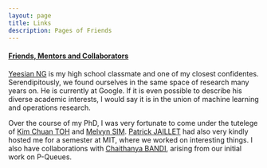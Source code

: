 ```yaml
---
layout: page
title: Links
description: Pages of Friends
---
```




#### <u>Friends, Mentors and Collaborators</u>
<a href="https://yeesian.com/">Yeesian NG</a> is my high school classmate and one of my closest confidentes. Serendipitously, we found ourselves in the same space of research many years on. He is currently at Google. If it is even possible to describe his diverse academic interests, I would say it is in the union of machine learning and operations research.

Over the course of my PhD, I was very fortunate to come under the tutelege of <a href="http://http://www.math.nus.edu.sg/~mattohkc/index.html">Kim Chuan TOH</a> and <a href="https://bizfaculty.nus.edu.sg/faculty-details/?profId=127">Melvyn SIM</a>. <a href="http://web.mit.edu/jaillet/www/">Patrick JAILLET</a> had also very kindly hosted me for a semester at MIT, where we worked on interesting things. I also have collaborations with <a href="https://bizfaculty.nus.edu.sg/faculty-details/?profId=648">Chaithanya BANDI</a>, arising from our initial work on P-Queues.


<!-- Note: this is how to write a comment in HTML. Everything in here won't show up on your webpage.-->

<!--
To increase the size of the title, use fewer # in front of the paper title.
To decrease the size of the title, use more #. 
To remove the italics, remove the * before and after the description
To remove the underline from the title, remove the <u> tags (<u> and </u>)
-->